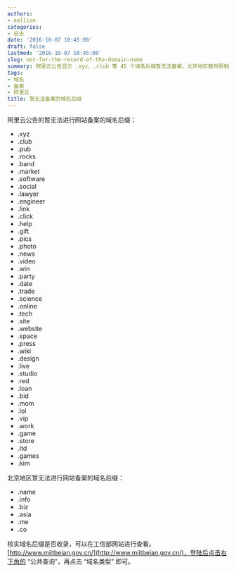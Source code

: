 ```yaml
---
authors:
- eallion
categories:
- 日志
date: '2016-10-07 10:45:00'
draft: false
lastmod: '2016-10-07 10:45:00'
slug: not-for-the-record-of-the-domain-name
summary: 阿里云公告显示 .xyz、.club 等 45 个域名后缀暂无法备案，北京地区额外限制 .name、.info 等 6 个后缀。备案前需通过工信部官网查询域名类型是否被收录。
tags:
- 域名
- 备案
- 阿里云
title: 暂无法备案的域名后缀
---
```

阿里云公告的暂无法进行网站备案的域名后缀：

- .xyz
- .club
- .pub
- .rocks
- .band
- .market
- .software
- .social
- .lawyer
- .engineer
- .link
- .click
- .help
- .gift
- .pics
- .photo
- .news
- .video
- .win
- .party
- .date
- .trade
- .science
- .online
- .tech
- .site
- .website
- .space
- .press
- .wiki
- .design
- .live
- .studio
- .red
- .loan
- .bid
- .mom
- .lol
- .vip
- .work
- .game
- .store
- .ltd
- .games
- .kim

北京地区暂无法进行网站备案的域名后缀：

- .name
- .info
- .biz
- .asia
- .me
- .co

核实域名后缀是否收录，可以在工信部网站进行查看。[http://www.miitbeian.gov.cn/](http://www.miitbeian.gov.cn/)，登陆后点击右下角的 “公共查询”，再点击 “域名类型” 即可。